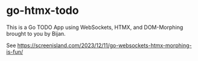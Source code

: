# go-htmx-todo
This is a Go TODO App using WebSockets, HTMX, and DOM-Morphing brought to you by Bijan.

See https://screenisland.com/2023/12/11/go-websockets-htmx-morphing-is-fun/
